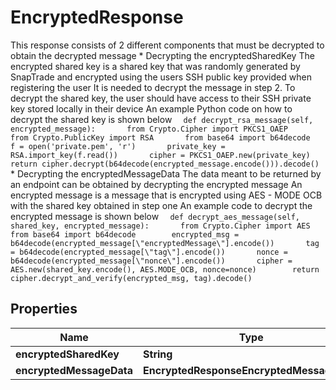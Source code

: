 

# EncryptedResponse

This response consists of 2 different components that must be decrypted to obtain the decrypted message  * Decrypting the encryptedSharedKey    The encrypted shared key is a shared key that was randomly generated by SnapTrade and encrypted using the users SSH public key provided when registering the user   It is needed to decrypt the message in step 2.    To decrypt the shared key, the user should have access to their SSH private key stored locally in their device    An example Python code on how to decrypt the shared key is shown below    ```   def decrypt_rsa_message(self, encrypted_message):       from Crypto.Cipher import PKCS1_OAEP       from Crypto.PublicKey import RSA       from base64 import b64decode        f = open('private.pem', 'r')       private_key = RSA.import_key(f.read())       cipher = PKCS1_OAEP.new(private_key)        return cipher.decrypt(b64decode(encrypted_message.encode())).decode()   ```  * Decrypting the encryptedMessageData     The data meant to be returned by an endpoint can be obtained by decrypting the encrypted message     An encrypted message is a message that is encrypted using AES - MODE OCB with the shared key obtained in step one    An example code to decrypt the encrypted message is shown below    ```   def decrypt_aes_message(self, shared_key, encrypted_message):       from Crypto.Cipher import AES       from base64 import b64decode        encrypted_msg = b64decode(encrypted_message[\"encryptedMessage\"].encode())       tag = b64decode(encrypted_message[\"tag\"].encode())       nonce = b64decode(encrypted_message[\"nonce\"].encode())       cipher = AES.new(shared_key.encode(), AES.MODE_OCB, nonce=nonce)        return cipher.decrypt_and_verify(encrypted_msg, tag).decode()   ``` 

## Properties

| Name | Type | Description | Notes |
|------------ | ------------- | ------------- | -------------|
|**encryptedSharedKey** | **String** |  |  [optional] |
|**encryptedMessageData** | **EncryptedResponseEncryptedMessageData** |  |  [optional] |



